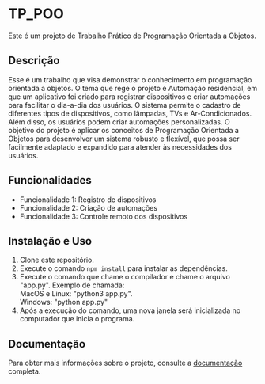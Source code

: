 # TP_POO

Este é um projeto de Trabalho Prático de Programação Orientada a Objetos.

## Descrição

Esse é um trabalho que visa demonstrar o conhecimento em programação orientada a objetos.
O tema que rege o projeto é Automação residencial, em que um aplicativo foi criado para registrar dispositivos e criar automações para facilitar o dia-a-dia dos usuários. 
O sistema permite o cadastro de diferentes tipos de dispositivos, como lâmpadas, TVs e Ar-Condicionados. Além disso, os usuários podem criar automações personalizadas. 
O objetivo do projeto é aplicar os conceitos de Programação Orientada a Objetos para desenvolver um sistema robusto e flexível, que possa ser facilmente adaptado e expandido para atender às necessidades dos usuários.

## Funcionalidades

- Funcionalidade 1: Registro de dispositivos
- Funcionalidade 2: Criação de automações
- Funcionalidade 3: Controle remoto dos dispositivos

## Instalação e Uso

1. Clone este repositório.
2. Execute o comando `npm install` para instalar as dependências.
3. Execute o comando que chame o compilador e chame o arquivo "app.py". Exemplo de chamada:<br>
    MacOS e Linux: "python3 app.py".<br>
    Windows: "python app.py"
4. Após a execução do comando, uma nova janela será inicializada no computador que inicia o programa.

## Documentação

Para obter mais informações sobre o projeto, consulte a [documentação](https://docs.google.com/document/d/13As1bA8ALmJfiMiaAOKNfXLgoWmGi68atcApQZJz-oI/edit) completa.
